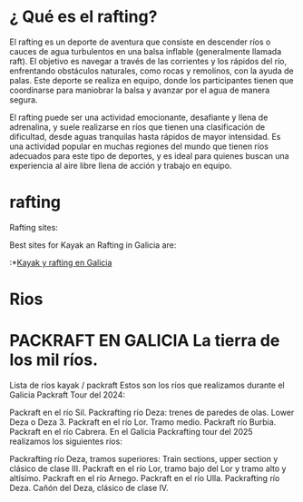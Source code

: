 # ¿ Qué es el rafting?

El rafting es un deporte de aventura que consiste en descender ríos o cauces de agua turbulentos en una balsa inflable (generalmente llamada raft). El objetivo es navegar a través de las corrientes y los rápidos del río, enfrentando obstáculos naturales, como rocas y remolinos, con la ayuda de palas. Este deporte se realiza en equipo, donde los participantes tienen que coordinarse para maniobrar la balsa y avanzar por el agua de manera segura.

El rafting puede ser una actividad emocionante, desafiante y llena de adrenalina, y suele realizarse en ríos que tienen una clasificación de dificultad, desde aguas tranquilas hasta rápidos de mayor intensidad. Es una actividad popular en muchas regiones del mundo que tienen ríos adecuados para este tipo de deportes, y es ideal para quienes buscan una experiencia al aire libre llena de acción y trabajo en equipo.

# rafting

Rafting sites:

Best sites for Kayak an Rafting in Galicia are:

:*[Kayak y rafting en Galicia](https://kayakgalicia.es)

# Rios

# PACKRAFT EN GALICIA La tierra de los mil ríos.

Lista de ríos kayak / packraft
Estos son los ríos que realizamos durante el Galicia Packraft Tour del 2024:

Packraft en el río Sil.
Packrafting río Deza: trenes de paredes de olas. Lower Deza o Deza 3.
Packraft en el río Lor. Tramo medio.
Packraft río Burbia.
Packraft en el río Cabrera.
En el Galicia Packrafting tour del 2025 realizamos los siguientes ríos:

Packrafting río Deza, tramos superiores: Train sections, upper section y clásico de clase III.
Packraft en el río Lor, tramo bajo del Lor y tramo alto y altísimo.
Packraft en el río Arnego.
Packraft en el río Ulla.
Packrafting río Deza. Cañón del Deza, clásico de clase IV.
